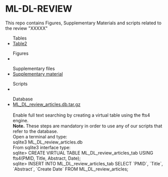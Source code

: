 # ML-DL-REVIEW
This repo contains Figures, Supplementary Materials and scripts related to the review "XXXXX"

<ul>Tables
  <li><a href="https://github.com/claudiologiudice/ML-DL-REVIEW/blob/main/Table2.md">Table2</a></li>
</ul>

<ul>Figures
<li></li>
</ul>

<ul>Supplementary files
  <li><a href="https://github.com/claudiologiudice/ML-DL-REVIEW/blob/main/supplementary_material.pdf">Supplementary material</a></li>
</ul>

<ul>Scripts
<li></li>
</ul>

<ul>Database
  <li><a href="https://github.com/claudiologiudice/ML-DL-REVIEW/blob/main/ML_DL_review_articles.db.tar.gz">ML_DL_review_articles.db.tar.gz</a></li>
  <br>Enable full text searching by creating a virtual table using the fts4 engine. 
  <br><b>Note.</b> These steps are mandatory in order to use any of our scripts that refer to the database.
  <br>Open a terminal and type:
  <br>sqlite3 ML_DL_review_articles.db
  <br>From sqlite3 interface type:
  <br>sqlite> CREATE VIRTUAL TABLE ML_DL_review_articles_tab USING fts4(PMID, Title, Abstract, Date);
  <br>sqlite> INSERT INTO ML_DL_review_articles_tab SELECT `PMID`, `Title`, `Abstract`, `Create Date` FROM ML_DL_review_articles;
</ul>
